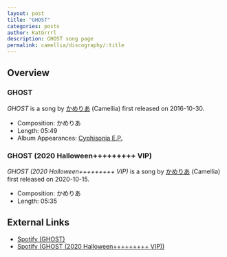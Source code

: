 ```yaml
---
layout: post
title: "GHOST"
categories: posts
author: KatGrrrl
description: GHOST song page
permalink: camellia/discography/:title
---
```


## Overview

### GHOST

*GHOST* is a song by [かめりあ](/camellia) (Camellia) first released on 2016-10-30.

* Composition: かめりあ
* Length: 05:49
* Album Appearances: [Cyphisonia E.P.](/camellia/albums/Cyphisonia)

### GHOST (2020 Halloween+++++++++ VIP)

*GHOST (2020 Halloween+++++++++ VIP)* is a song by [かめりあ](/camellia) (Camellia) first released on 2020-10-15.

* Composition: かめりあ
* Length: 05:35

## External Links

* [Spotify (GHOST)](https://open.spotify.com/track/4HntG3WOZFqZ26jJXYrod3?si=ac279641ac954cd3)
* [Spotify (GHOST (2020 Halloween+++++++++ VIP))](https://open.spotify.com/track/6hQFdMfWtXzN0AA7M6Gepn?si=b111e83cff2e4d2b)
